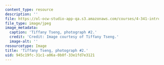```yaml
---
content_type: resource
description: ''
file: https://ol-ocw-studio-app-qa.s3.amazonaws.com/courses/4-341-introduction-to-photography-and-related-media-fall-2007/945c19fc31c1a06a0b0f33e1fd7e3121_tseng2.jpg
file_type: image/jpeg
image_metadata:
  caption: 'Tiffany Tseng, photograph #2.'
  credit: 'Credit: Image courtesy of Tiffany Tseng.'
  image-alt: ''
resourcetype: Image
title: 'Tiffany Tseng, photograph #2.'
uid: 945c19fc-31c1-a06a-0b0f-33e1fd7e3121
---
```

